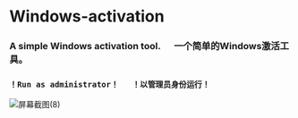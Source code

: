 # Windows-activation
### A simple Windows activation tool.  &emsp;  一个简单的Windows激活工具。
### ` ！Run as administrator！ `  &emsp;  ` ！以管理员身份运行！ `
![屏幕截图(8)](https://github.com/user-attachments/assets/29c4f029-a7c6-4ed3-b451-39c6cf112e68)


